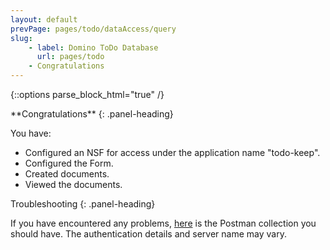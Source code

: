 ```yaml
---
layout: default
prevPage: pages/todo/dataAccess/query
slug:
    - label: Domino ToDo Database
      url: pages/todo
    - Congratulations
---
```


{::options parse_block_html="true" /}

<div class="panel panel-success">
**Congratulations**
{: .panel-heading}
<div class="panel-body">

You have:
- Configured an NSF for access under the application name "todo-keep".
- Configured the Form.
- Created documents.
- Viewed the documents.
</div>
</div>

<div class="panel panel-warning">
Troubleshooting
{: .panel-heading}
<div class="panel-body">

If you have encountered any problems, <a href="../todo/postman/keep-notes.postman_collection.json">here</a> is the Postman collection you should have. The authentication details and server name may vary.
</div>
</div>